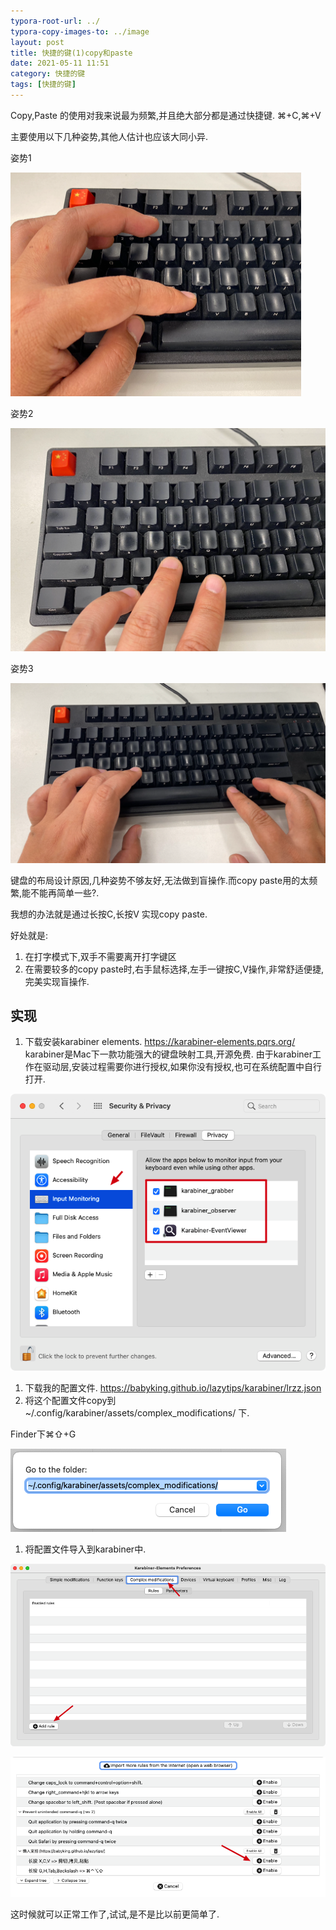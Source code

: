 ```yaml
---
typora-root-url: ../
typora-copy-images-to: ../image
layout: post
title: 快捷的键(1)copy和paste
date: 2021-05-11 11:51
category: 快捷的键
tags: [快捷的键]
---
```




Copy,Paste 的使用对我来说最为频繁,并且绝大部分都是通过快捷键. ⌘+C,⌘+V 

 

主要使用以下几种姿势,其他人估计也应该大同小异. 

 

姿势1

<img src="/image/image-20210511115223049.png" alt="image-20210511115223049" style="zoom:50%;" />

姿势2

<img src="/image/image-20210511115317106.png" alt="image-20210511115317106" style="zoom:50%;" />

姿势3

<img src="/image/image-20210511115331606.png" alt="image-20210511115331606" style="zoom:50%;" />



键盘的布局设计原因,几种姿势不够友好,无法做到盲操作.而copy paste用的太频繁,能不能再简单一些?.

 

我想的办法就是通过长按C,长按V 实现copy paste.

 

好处就是:

1. 在打字模式下,双手不需要离开打字键区
2. 在需要较多的copy     paste时,右手鼠标选择,左手一键按C,V操作,非常舒适便捷,完美实现盲操作.

 

## 实现

 

1. 下载安装karabiner elements. https://karabiner-elements.pqrs.org/ karabiner是Mac下一款功能强大的键盘映射工具,开源免费.      由于karabiner工作在驱动层,安装过程需要你进行授权,如果你没有授权,也可在系统配置中自行打开.

![image-20210511115438958](/image/image-20210511115438958.png)

1. 下载我的配置文件. https://babyking.github.io/lazytips/karabiner/lrzz.json
2. 将这个配置文件copy到 ~/.config/karabiner/assets/complex_modifications/ 下. 

Finder下⌘⇧+G 

![image-20210511115522091](/image/image-20210511115522091.png)

1. 将配置文件导入到karabiner中.

![image-20210511115535229](/image/image-20210511115535229.png)

 

![image-20210511115555860](/image/image-20210511115555860.png)

 

这时候就可以正常工作了,试试,是不是比以前更简单了.